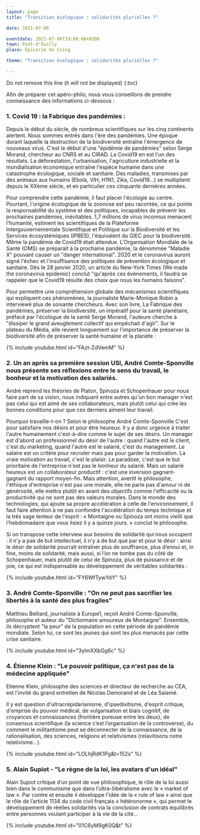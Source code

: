 ```yaml
---
layout: page
title: "Transition écologique : solidarités plurielles ?"

date: 2021-07-06

eventdate: 2021-07-06T19:00:00+0200
town: Pont-d'Ouilly
place: Epicerie de Coing

theme: "Transition écologique : solidarités plurielles ?"

---
```


Do not remove this line (it will not be displayed) {:toc}

Afin de préparer cet apéro-philo, nous vous conseillons de prendre connaissance des informations ci-dessous :

### 1. Covid 19 : la Fabrique des pandémies :
Depuis le début du siècle, de nombreux scientifiques sur les cinq continents alertent. Nous sommes entrés dans l'ère des pandémies. Une époque durant laquelle la destruction de la biodiversité entraîne l'émergence de nouveaux virus. C'est le début d'une "épidémie de pandémies" selon Serge Morand, chercheur au CNRS et au CIRAD. La Covid19 en est l'un des résultats. La déforestation, l'urbanisation, l'agriculture industrielle et la mondialisation économique entraîne l'espèce humaine dans une catastrophe écologique, sociale et sanitaire. Des maladies, transmises par des animaux aux humains (Ebola, VIH, H1N1, Zika, Covid19...) se multiplient depuis le XXème siècle, et en particulier ces cinquante dernières années.

Pour comprendre cette pandémie, il faut placer l'écologie au centre. Pourtant, l'origine écologique de la zoonose est peu racontée, ce qui pointe la responsabilité du système et des politiques, incapables de prévenir les prochaines pandémies, inévitables.
1,7 millions de virus inconnus menacent l'humanité, estiment les scientifiques de la Plateforme Intergouvernementale Scientifique et Politique sur la Biodiversité et les Services écosystémiques (IPBES), l'équivalent du GIEC pour la biodiversité. Même la pandémie de Covid19 était attendue. L'Organisation Mondiale de la Santé (OMS) se préparait à la prochaine pandémie, la dénommée "Maladie X" pouvant causer un "danger international". 2020 et le coronavirus auront signé l'échec et l'insuffisance des politiques de prévention écologique et sanitaire. Dès le 28 janvier 2020, un article du New-York Times (We made the coronavirus epidemic) conclut "qu'après ces événements, il faudra se rappeler que le Covid19 résulte des choix que nous les humains faisons".
 
Pour permettre une compréhension globale des mécanismes scientifiques qui expliquent ces phénomènes, la journaliste Marie-Monique Robin a interviewé plus de soixante chercheurs. Avec son livre, La Fabrique des pandémies, préserver la biodiversité, un impératif pour la santé planétaire, préfacé par l'écologue de la santé Serge Morand, l'auteure cherche à "dissiper le grand aveuglement collectif qui empêchait d'agir".
Sur le plateau du Média, elle revient longuement sur l'importance de préserver la biodiversité afin de préserver la santé humaine et la planète :

{% include youtube.html id="FAzt-ZdVemM" %} 

### 2. Un an après sa première session USI, André Comte-Sponville nous présente ses réflexions entre le sens du travail, le bonheur et la motivation des salariés. 
André reprend les théories de Platon, Spinoza et Schopenhauer pour nous faire part de sa vision, nous indiquant entre autres qu'un bon manager n'est pas celui qui est aimé de ses collaborateurs, mais plutôt celui qui crée les bonnes conditions pour que ces derniers aiment leur travail.

Pourquoi travaille-t-on ? Selon le philosophe André Comte-Sponville C'est pour satisfaire nos désirs et pour être heureux. Il y a donc urgence à traiter l'autre humainement c'est-à-dire comme le sujet de ses désirs. Un manager est d'abord un professionnel du désir de l'autre : quand l'autre est le client, c'est du marketing, quand 
l'autre est le salarié, c'est du management. Le salaire est un critère pour recruter mais pas pour garder la motivation. La vraie motivation au travail, c'est le plaisir. Le paradoxe, c'est que le but prioritaire de l'entreprise n'est pas le bonheur du salarié. Mais un salarié heureux est un collaborateur productif : c'est une inversion gagnant-gagnant du rapport moyen-fin. Mais attention, avertit le philosophe, l'éthique d'entreprise n'est pas une morale, elle ne parle pas d'amour ni de générosité, elle mettra plutôt en avant des objectifs comme l'efficacité ou la productivité qui ne sont pas des valeurs morales. Dans le monde des technologies, qui ajoute sa propre accélération à celle de l'environnement, il faut faire attention à ne pas confondre l'accélération du temps technique et la très sage lenteur de l'esprit : « Montaigne ou Spinoza ont moins vieilli que l'hebdomadaire que vous lisiez il y a quinze jours. » conclut le philosophe.

Si on transpose cette interview aux besoins de solidarité qui nous occupent : il n'y a pas de but intellectuel, il n'y a de but que par et pour le désir : ainsi le désir de solidarité pourrait entraîner plus de souffrance, plus d’ennui et, in fine, moins de solidarité, mais aussi, si l’on ne tombe pas du côté de Schopenhauer, mais plutôt de celui de Spinoza, plus de puissance et de joie, ce qui est indispensable au développement de véritables solidarités :

{% include youtube.html id="FY6WfTywYdY" %}

### 3. André Comte-Sponville : "On ne peut pas sacrifier les libertés à la santé des plus fragiles"
Matthieu Belliard, journaliste à Europe1, reçoit André Comte-Sponville, philosophe et auteur du "Dictionnaire amoureux de Montaigne". Ensemble, ils décryptent "la peur" de la population en cette période de pandémie mondiale. Selon lui, ce sont les jeunes qui sont les plus menacés par cette crise sanitaire.

{% include youtube.html id="3ylmXXbGg6c" %}

### 4. Étienne Klein : "Le pouvoir politique, ça n'est pas de la médecine appliquée"
Etienne Klein, philosophe des sciences et directeur de recherche au CEA, est l'invité du grand entretien de Nicolas Demorand et de Léa Salamé.

Il y est question d'ultracrépidarianisme, d'ipsedixitisme, d'esprit critique, d'emprise du pouvoir médical, de vulgarisation et biais cognitif, de croyances et connaissances (frontière poreuse entre les deux), de consensus scientifique (la science c’est l’organisation de la controverse), du  comment le militantisme peut se déconnecter de la connaissance, de la rationalisation, des sciences, religions et relativismes (relavitisons notre relativisme…).

{% include youtube.html id="LOLhjRdK1Pg&t=152s" %}

### 5. Alain Supiot - "Le règne de la loi, les avatars d'un idéal"
Alain Supiot critique d’un point de vue philosophique, le rôle de la loi aussi bien dans le communisme que dans l’ultra-liibéralisme avec le « market of law ». Par contre et ensuite il développe l'idée de la « rule of law » ainsi que le rôle de l’article 1134 du code civil français « hétéronorme », qui permet le développement de réelles solidarités via la conclusion de contrats équilibrés entre personnes voulant participer à la vie de la cité...

{% include youtube.html id="01C6yM9gK0Q&t" %}
